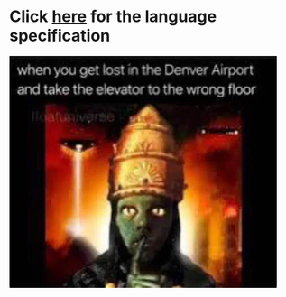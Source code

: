 <h1>Click <a href="https://fern-pl.github.io/specification/">here</a> for the language specification</h1>

<img src="https://raw.githubusercontent.com/fern-pl/specification/main/cover_letter.jpeg"></img>

